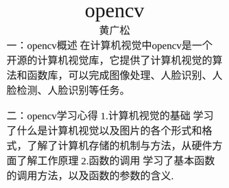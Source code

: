 #
<center><font face ="楷体" size=300>opencv</font></center>

<center><font  face="楷体" size=5>黄广松</font></center>
<font face="楷体" size=5>一：opencv概述
在计算机视觉中opencv是一个开源的计算机视觉库，它提供了计算机视觉的算法和函数库，可以完成图像处理、人脸识别、人脸检测、人脸识别等任务。

<font face="楷体" size=5>二：opencv学习心得
1.计算机视觉的基础
学习了什么是计算机视觉以及图片的各个形式和格式，了解了计算机存储的机制与方法，从硬件方面了解工作原理
2.函数的调用
学习了基本函数的调用方法，以及函数的参数的含义.


















